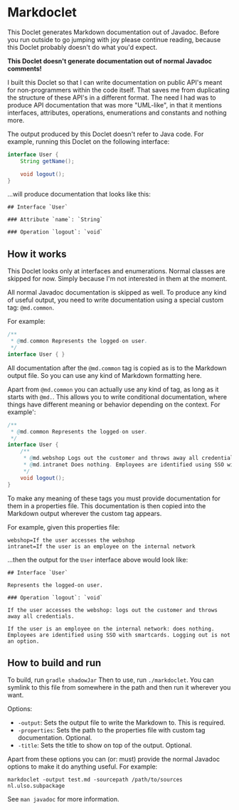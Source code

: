# Markdoclet

This Doclet generates Markdown documentation out of Javadoc. Before you run outside to go jumping with joy please continue reading, because this Doclet probably doesn't do what you'd expect.

**This Doclet doesn't generate documentation out of normal Javadoc comments!**

I built this Doclet so that I can write documentation on public API's meant for non-programmers within the code itself. That saves me from duplicating the structure of these API's in a different format. The need I had was to produce API documentation that was more "UML-like", in that it mentions interfaces, attributes, operations, enumerations and constants and nothing more.

The output produced by this Doclet doesn't refer to Java code. For example, running this Doclet on the following interface:

```java
interface User {
    String getName();

    void logout();
}
```

...will produce documentation that looks like this:

    ## Interface `User`

    ### Attribute `name`: `String`

    ### Operation `logout`: `void`

## How it works

This Doclet looks only at interfaces and enumerations. Normal classes are skipped for now. Simply because I'm not interested in them at the moment.

All normal Javadoc documentation is skipped as well. To produce any kind of useful output, you need to write documentation using a special custom tag: `@md.common`.

For example:

```java
/**
 * @md.common Represents the logged-on user.
 */
interface User { }
```

All documentation after the `@md.common` tag is copied as is to the Markdown output file. So you can use any kind of Markdown formatting here.

Apart from `@md.common` you can actually use any kind of tag, as long as it starts with `@md.`. This allows you to write conditional documentation, where things have different meaning or behavior depending on the context. For example':

```java
/**
 * @md.common Represents the logged-on user.
 */
interface User {
    /**
     * @md.webshop Logs out the customer and throws away all credentials.
     * @md.intranet Does nothing. Employees are identified using SSO with smartcards. Logging out is not an option.
     */
    void logout();
}
```

To make any meaning of these tags you must provide documentation for them in a properties file. This documentation is then copied into the Markdown output wherever the custom tag appears.

For example, given this properties file:

    webshop=If the user accesses the webshop
    intranet=If the user is an employee on the internal network

...then the output for the `User` interface above would look like:

    ## Interface `User`

    Represents the logged-on user.

    ### Operation `logout`: `void`

    If the user accesses the webshop: logs out the customer and throws away all credentials.

    If the user is an employee on the internal network: does nothing. Employees are identified using SSO with smartcards. Logging out is not an option.

## How to build and run

To build, run `gradle shadowJar` Then to use, run `./markdoclet`. You can symlink to this file from somewhere in the path and then run it wherever you want.

Options:

* `-output`: Sets the output file to write the Markdown to. This is required.
* `-properties`: Sets the path to the properties file with custom tag documentation. Optional.
* `-title`: Sets the title to show on top of the output. Optional.

Apart from these options you can (or: must) provide the normal Javadoc options to make it do anything useful. For example:

    markdoclet -output test.md -sourcepath /path/to/sources nl.ulso.subpackage

See `man javadoc` for more information.
